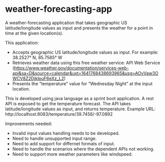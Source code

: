 # weather-forecasting-app

A weather-forecasting application that takes geographic US latitude/longitude values as input and presents the weather for a point in time at the given location(s).

This application:
- Accepts geographic US latitude/longitude values as input.
  For example: 38.2527° N, 85.7585° W
- Retrieves weather data using this free weather service: API Web Service 
  (https://www.weather.gov/documentation/services-web-api&sa=D&source=calendar&ust=1641768438693965&usg=AOvVaw3OWCV8Z2DjkIpuF6eXz_L2)
- Presents the “temperature” value for “Wednesday Night” at the input location.

This is developed using java language as a sprint boot application. 
A rest API is exposed to get the temperature forecast. The API takes latitude/longitude values as input, and returns temperature.
Example URL: http://localhost:8083/temperature/39.7456/-97.0892

Improvements needed:
- Invalid input values handling needs to be developed.
- Need to handle unsupported input range.
- Need to add support for differnet formats of input.
- Need to handle the scenarios where the dependent APIs not working.
- Need to support more weather parameters like windspeed.
